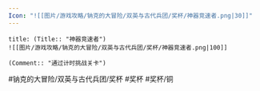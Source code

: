 ```yaml
---
Icon: "![[图片/游戏攻略/钠克的大冒险/双英与古代兵团/奖杯/神器竞速者.png|30]]"
---
```

```ad-common-bronze-trophy
title: (Title:: "神器竞速者")
![[图片/游戏攻略/钠克的大冒险/双英与古代兵团/奖杯/神器竞速者.png|100]]

(Comment:: "通过计时挑战关卡")
```

#钠克的大冒险/双英与古代兵团/奖杯 #奖杯 #奖杯/铜
